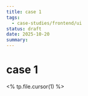 ```yaml
---
title: case 1
tags:
  - case-studies/frontend/ui
status: draft
date: 2025-10-20
summary:
---
```


# case 1

<% tp.file.cursor(1) %>